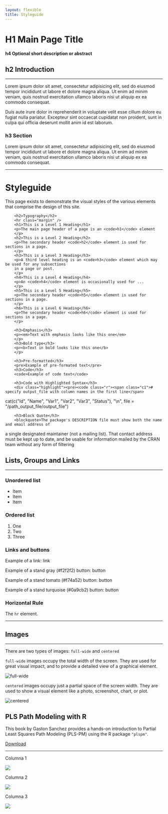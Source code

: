 ```yaml
---
layout: flexible
title: Styleguide
---
```


<div id="block">
	<div class="prose">
	<h1>H1 Main Page Title</h1>
	<h4>h4 Optional short description or abstract</h4>
	<h2>h2 Introduction</h2>
	<hr class="margin" />
	<p>Lorem ipsum dolor sit amet, consectetur adipisicing elit, sed do eiusmod tempor 
	incididunt ut labore et dolore magna aliqua. Ut enim ad minim veniam, quis nostrud 
	exercitation ullamco laboris nisi ut aliquip ex ea commodo consequat. 
	</p>
	<p>Duis aute irure dolor in reprehenderit in voluptate velit esse cillum dolore eu 
	fugiat nulla pariatur. Excepteur sint occaecat cupidatat non proident, sunt in culpa 
	qui officia deserunt mollit anim id est laborum.
	</p>
	<h3>h3 Section</h3>
	<p>Lorem ipsum dolor sit amet, consectetur adipisicing elit, sed do eiusmod tempor 
	incididunt ut labore et dolore magna aliqua. Ut enim ad minim veniam, quis nostrud 
	exercitation ullamco laboris nisi ut aliquip ex ea commodo consequat. 
	</p>
	<hr/>
	</div>
</div>


<div id="block">
	<div class="prose">
		<h1>Styleguide</h1>
		<p>This page exists to demonstrate the visual styles of the various elements that 
		comprise the design of this site.
		</p>

		<h2>Typography</h2>
		<hr class="margin" />
		<h1>This is a Level 1 Heading</h1>
		<p>The main page header of a page is an <code>h1</code> element
		</p>
		<h2>This is a Level 2 Heading</h2>
		<p>The secondary header <code>h2</code> element is used for sections in a page. 
		</p>
		<h3>This is a Level 3 Heading</h3>
		<p>A third level heading is an <code>h3</code> element which may be used for any subsections 
		in a page or post. 
		</p>
		<h4>This is a Level 4 Heading</h4>
		<p>An <code>h4</code> element is occasionally used for ... 
		</p>
		<h5>This is a Level 5 Heading</h5>
		<p>The secondary header <code>h5</code> element is used for sections in a page. 
		</p>
		<h6>This is a Level 6 Heading</h6>
		<p>The secondary header <code>h6</code> element is used for sections in a page. 
		</p>
		
		<h3>Emphasis</h3>
		<p><em>Text with emphasis looks like this one</em>
		</p>
		<h3>Bold type</h3>
		<p><b>Text in bold looks like this one</b>
		</p>

		<h3>Pre-formatted</h3>
		<pre>Example of pre-formated text</pre>
		<h3>Code</h3>
		<code>Example of code text</code>
		
		<h3>Code with Highlighted Syntax</h3>
		<div class="highlight"><pre><code class="r"><span class="c1"># specify output_file with column names in the first line</span>
cat<span class="p">(</span>c<span class="p">(</span><span class="s">&quot;Id&quot;</span><span class="p">,</span> <span class="s">&quot;Name&quot;</span><span class="p">,</span> <span class="s">&quot;Var1&quot;</span><span class="p">,</span> <span class="s">&quot;Var2&quot;</span><span class="p">,</span> <span class="s">&quot;Var3&quot;</span><span class="p">,</span> <span class="s">&quot;Status&quot;</span><span class="p">),</span> <span class="s">&quot;\n&quot;</span><span class="p">,</span>
    file <span class="o">=</span> <span class="s">&quot;/path_output_file/output_file&quot;</span><span class="p">)</span>
		</code></pre></div>
		
		<h3>Block Quote</h3>
		<blockquote>The package's DESCRIPTION file must show both the name and email address of 
a single designated maintainer (not a mailing list). That contact address must be kept up 
to date, and be usable for information mailed by the CRAN team without any 
form of filtering</blockquote>
	</div>
</div>


<div id="block">
	<div class="prose">
		<h2>Lists, Groups and Links</h2>
		<hr class="margin" />
		<h3>Unordered list</h3>
		<ul>
		  <li>Item</li>
		  <li>Item</li>
		  <li>Item</li>
		</ul>
		<h3>Ordered list</h3>
		<ol>
		  <li>One</li>
		  <li>Two</li>
		  <li>Three</li>
		</ol>
		<h3>Links and buttons</h3>
		<p>Example of a link: <a>link</a></p>
		<p>Example of a stand gray (#f2f2f2) button: <a class="graybutton">button</a></p>
		<p>Example of a stand tomato (#f74a52) button: <a class="redbutton">button</a></p>
		<p>Example of a stand turquoise (#0a9cb2) button: <a class="greenbutton">button</a></p>
		<h3>Horizontal Rule</h3>
		<p>The <code>hr</code> element.
		</p>
		<hr/>
		<h2>Images</h2>
		<hr class="margin" />
		<p>There are two types of images:  <code>full-wide</code> and <code>centered</code>
		</p>
		<p><code>full-wide</code> images occupy the total width of the screen. They are 
		used for great visual impact, and to provide a detailed view of a graphical element.
		</p>
	</div>
</div>


<div id="block">
	<div class="wide-image">
		<img class="full" src="{{ site.url }}{{ site.baseurl }}/images/website/sky01.jpg" alt="full-wide" />
	</div>
	<div class="prose">
		<p><code>centered</code> images occupy just a partial space of the screen width. 
		They are used to show a visual element like a photo, screenshot, chart, or plot.
		</p>
		<p>
		<img class="centered" src="{{ site.url }}{{ site.baseurl }}/images/website/sky01.jpg" alt="centered" />
		</p>
	</div>
</div>


<div id="block">
	<div class="prose"> 
		<h2>PLS Path Modeling with R</h2>
		<p>
		This book by Gaston Sanchez provides a hands-on introduction to Partial Least Squares Path Modeling (PLS-PM) 
		using the R package <code>"plspm"</code>. &nbsp;&nbsp;
		<p><a class="button" href="http://gastonsanchez.com/PLS_Path_Modeling_with_R.pdf">Download</a></p>
		</p>
	</div>
</div>

<hr/>

<div id="block">
	<div class="column1of3"> 
		<p>Columna 1</p>
		<img src="{{ site.url }}{{ site.baseurl }}/images/website/EmoryNursingONR_Vol2Issue3sm.png" />
	</div>
	<div class="column2of3"> 
		<p>Columna 2</p>
		<img src="{{ site.url }}{{ site.baseurl }}/images/website/EmoryNursingONR_Vol2Issue3sm.png" />
	</div>
	<div class="column3of3"> 
		<p>Columna 3</p>
		<img src="{{ site.url }}{{ site.baseurl }}/images/website/EmoryNursingONR_Vol2Issue3sm.png" />
	</div>
</div>

<div class="clear"></div>
